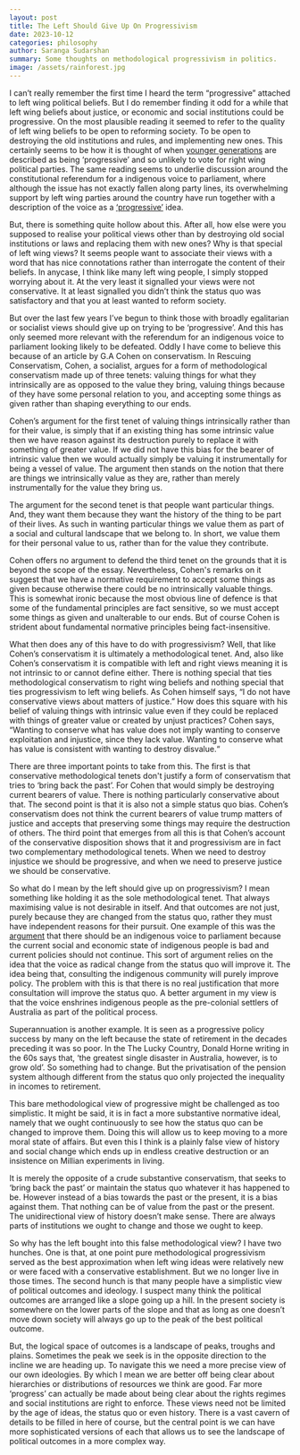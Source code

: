 ```yaml
---
layout: post
title: The Left Should Give Up On Progressivism
date: 2023-10-12
categories: philosophy
author: Saranga Sudarshan
summary: Some thoughts on methodological progressivism in politics.
image: /assets/rainforest.jpg
---
```

I can’t really remember the first time I heard the term “progressive” attached to left wing political beliefs. But I do remember finding it odd for a while that left wing beliefs about justice, or economic and social institutions could be progressive. On the most plausible reading it seemed to refer to the quality of left wing beliefs to be open to reforming society. To be open to destroying the old institutions and rules, and implementing new ones. This certainly seems to be how it is thought of when [younger generations](https://www.theguardian.com/australia-news/2023/jun/28/young-australians-far-less-likely-than-parents-to-vote-coalition-as-they-get-older-report-finds) are described as being ‘progressive’ and so unlikely to vote for right wing political parties. The same reading seems to underlie discussion around the constitutional referendum for a indigenous voice to parliament, where although the issue has not exactly fallen along party lines, its overwhelming support by left wing parties around the country have run together with a description of the voice as a [‘progressive’](https://www.abc.net.au/news/2023-09-15/victoria-progressive-no-campaign-voice-referendum/102846890) idea.

But, there is something quite hollow about this. After all, how else were you supposed to realise your political views other than by destroying old social institutions or laws and replacing them with new ones? Why is that special of left wing views? It seems people want to associate their views with a word that has nice connotations rather than interrogate the content of their beliefs. In anycase, I think like many left wing people, I simply stopped worrying about it. At the very least it signalled your views were not conservative. It at least signalled you didn’t think the status quo was satisfactory and that you at least wanted to reform society.

But over the last few years I’ve begun to think those with broadly egalitarian or socialist views should give up on trying to be ‘progressive’. And this has only seemed more relevant with the referendum for an indigenous voice to parliament looking likely to be defeated. Oddly I have come to believe this because of an article by G.A Cohen on conservatism. In Rescuing Conservatism, Cohen, a socialist, argues for a form of methodological conservatism made up of three tenets: valuing things for what they intrinsically are as opposed to the value they bring, valuing things because of they have some personal relation to you, and accepting some things as given rather than shaping everything to our ends.

Cohen’s argument for the first tenet of valuing things intrinsically rather than for their value, is simply that if an existing thing has some intrinsic value then we have reason against its destruction purely to replace it with something of greater value. If we did not have this bias for the bearer of intrinsic value then we would actually simply be valuing it instrumentally for being a vessel of value. The argument then stands on the notion that there are things we intrinsically value as they are, rather than merely instrumentally for the value they bring us.

The argument for the second tenet is that people want particular things. And, they want them because they want the history of the thing to be part of their lives. As such in wanting particular things we value them as part of a social and cultural landscape that we belong to. In short, we value them for their personal value to us, rather than for the value they contribute.

Cohen offers no argument to defend the third tenet on the grounds that it is beyond the scope of the essay. Nevertheless, Cohen's remarks on it suggest that we have a normative requirement to accept some things as given because otherwise there could be no intrinsically valuable things. This is somewhat ironic because the most obvious line of defence is that some of the fundamental principles are fact sensitive, so we must accept some things as given and unalterable to our ends. But of course Cohen is strident about fundamental normative principles being fact-insensitive.

What then does any of this have to do with progressivism? Well, that like Cohen’s conservatism it is ultimately a methodological tenet. And, also like Cohen’s conservatism it is compatible with left and right views meaning it is not intrinsic to or cannot define either. There is nothing special that ties methodological conservatism to right wing beliefs and nothing special that ties progressivism to left wing beliefs. As Cohen himself says, “I do not have conservative views about matters of justice.” How does this square with his belief of valuing things with intrinsic value even if they could be replaced with things of greater value or created by unjust practices? Cohen says, “Wanting to conserve what has value does not imply wanting to conserve exploitation and injustice, since they lack value. Wanting to conserve what has value is consistent with wanting to destroy disvalue.“ 

There are three important points to take from this. The first is that conservative methodological tenets don't justify a form of conservatism that tries to ‘bring back the past’. For Cohen that would simply be destroying current bearers of value. There is nothing particularly conservative about that. The second point is that it is also not a simple status quo bias. Cohen’s conservatism does not think the current bearers of value trump matters of justice and accepts that preserving some things may require the destruction of others. The third point that emerges from all this is that Cohen’s account of the conservative disposition shows that it and progressivism are in fact two complementary methodological tenets. When we need to destroy injustice we should be progressive, and when we need to preserve justice we should be conservative.

So what do I mean by the left should give up on progressivism? I mean something like holding it as the sole methodological tenet. That always maximising value is not desirable in itself. And that outcomes are not just, purely because they are changed from the status quo, rather they must have independent reasons for their pursuit. One example of this was the [argument](https://www.abc.net.au/news/2023-08-30/voice-to-parliament-yes-no-cases/102788518) that there should be an indigenous voice to parliament because the current social and economic state of indigenous people is bad and current policies should not continue. This sort of argument relies on the idea that the voice as radical change from the status quo will improve it. The idea being that, consulting the indigenous community will purely improve policy. The problem with this is that there is no real justification that more consultation will improve the status quo. A better argument in my view is that the voice enshrines indigenous people as the pre-colonial settlers of Australia as part of the political process.

Superannuation is another example. It is seen as a progressive policy success by many on the left because the state of retirement in the decades preceding it was so poor. In the The Lucky Country, Donald Horne writing in the 60s says that, ‘the greatest single disaster in Australia, however, is to grow old’. So something had to change. But the privatisation of the pension system although different from the status quo only projected the inequality in incomes to retirement. 

This bare methodological view of progressive might be challenged as too simplistic. It might be said, it is in fact a more substantive normative ideal, namely that we ought continuously to see how the status quo can be changed to improve them. Doing this will allow us to keep moving to a more moral state of affairs. But even this I think is a plainly false view of history and social change which ends up in endless creative destruction or an insistence on Millian experiments in living. 

It is merely the opposite of a crude substantive conservatism, that seeks to ‘bring back the past’ or maintain the status quo whatever it has happened to be. However instead of a bias towards the past or the present, it is a bias against them. That nothing can be of value from the past or the present. The unidirectional view of history doesn’t make sense. There are always parts of institutions we ought to change and those we ought to keep.

So why has the left bought into this false methodological view? I have two hunches. One is that, at one point pure methodological progressivism served as the best approximation when left wing ideas were relatively new or were faced with a conservative establishment. But we no longer live in those times. The second hunch is that many people have a simplistic view of political outcomes and ideology. I suspect many think the political outcomes are arranged like a slope going up a hill. In the present society is somewhere on the lower parts of the slope and that as long as one doesn’t move down society will always go up to the peak of the best political outcome. 
 
But, the logical space of outcomes is a landscape of peaks, troughs and plains. Sometimes the peak we seek is in the opposite direction to the incline we are heading up. To navigate this we need a more precise view of our own ideologies. By which I mean we are better off being clear about hierarchies or distributions of resources we think are good. Far more ‘progress’ can actually be made about being clear about the rights regimes and social institutions are right to enforce. These views need not be limited by the age of ideas, the status quo or even history. There is a vast cavern of details to be filled in here of course, but the central point is we can have more sophisticated versions of each that allows us to see the landscape of political outcomes in a more complex way.
